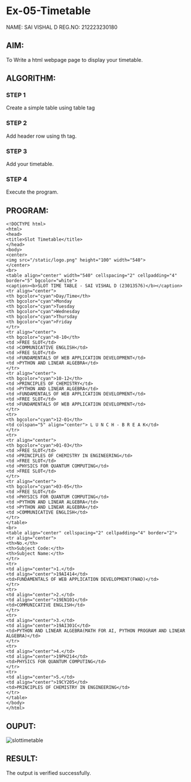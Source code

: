 # Ex-05-Timetable
NAME: SAI VISHAL D
REG.NO: 212223230180

## AIM:
To Write a html webpage page to display your timetable.

## ALGORITHM:
### STEP 1
Create a simple table using table tag
### STEP 2
Add header row using th tag.
### STEP 3
Add your timetable.
### STEP 4
Execute the program.

## PROGRAM:
```
<!DOCTYPE html>
<html>
<head>
<title>Slot Timetable</title>
</head>
<body>
<center>
<img src="/static/logo.png" height="100" width="540">
</center>
<br>
<table align="center" width="540" cellspacing="2" cellpadding="4" border="5" bgcolor="white">
<caption><b>SLOT TIME TABLE - SAI VISHAL D (23013576)</b></caption>
<tr align="center">
<th bgcolor="cyan">Day/Time</th>
<th bgcolor="cyan">Monday
<th bgcolor="cyan">Tuesday
<th bgcolor="cyan">Wednesday
<th bgcolor="cyan">Thursday
<th bgcolor="cyan">Friday
</tr>
<tr align="center">
<th bgcolor="cyan">8-10</th>
<td >FREE SLOT</td>
<td >COMMUNICATIVE ENGLISH</td>
<td >FREE SLOT</td>
<td >FUNDAMENTALS OF WEB APPLICATION DEVELOPMENT</td>
<td >PYTHON AND LINEAR ALGEBRA</td>
</tr>
<tr align="center">
<th bgcolor="cyan">10-12</th>
<td >PRINCIPLES OF CHEMISTRY</td>
<td >PYTHON AND LINEAR ALGEBRA</td>
<td >FUNDAMENTALS OF WEB APPLICATION DEVELOPMENT</td>
<td >FREE SLOT</td>
<td >FUNDAMENTALS OF WEB APPLICATION DEVELOPMENT</td>
</tr>
<tr>
<th bgcolor="cyan">12-01</th>
<td colspan="5" align="center"> L U N C H - B R E A K</td>
</tr>
<tr>
<tr align="center">
<th bgcolor="cyan">01-03</th>
<td >FREE SLOT</td>
<td >PRINCIPLES OF CHEMISTRY IN ENGINEERING</td>
<td >FREE SLOT</td>
<td >PHYSICS FOR QUANTUM COMPUTING</td>
<td >FREE SLOT</td>
</tr>
<tr align="center">
<th bgcolor="cyan">03-05</th>
<td >FREE SLOT</td>
<td >PHYSICS FOR QUANTUM COMPUTING</td>
<td >PYTHON AND LINEAR ALGEBRA</td>
<td >PYTHON AND LINEAR ALGEBRA</td>
<td >COMMUNICATIVE ENGLISH</td>
</tr>
</table>
<br>
<table align="center" cellspacing="2" cellpadding="4" border="2">
<tr align="center">
<th>No.</th>
<th>Subject Code:</th>
<th>Subject Name:</th>
</tr>
<tr>
<td align="center">1.</td>
<td align="center">19AI414</td>
<td>FUNDAMENTALS OF WEB APPLICATION DEVELOPMENT(FWAD)</td>
</tr>
<tr>
<td align="center">2.</td>
<td align="center">19EN101</td>
<td>COMMUNICATIVE ENGLISH</td>
</tr>
<tr>
<td align="center">3.</td>
<td align="center">19AI301C</td>
<td>PYTHON AND LINEAR ALGEBRA(MATH FOR AI, PYTHON PROGRAM AND LINEAR ALGEBRA)</td>
</tr>
<tr>
<td align="center">4.</td>
<td align="center">19PH214</td>
<td>PHYSICS FOR QUANTUM COMPUTING</td>
</tr>
<tr>
<td align="center">5.</td>
<td align="center">19CY205</td>
<td>PRINCIPLES OF CHEMISTRY IN ENGINEERING</td>
</tr>
</table>
</body>
</html>
```
## OUPUT:
![slottimetable](https://github.com/SaiVishal1105/ODD2023-WT-Ex-03-Timetable/assets/145742557/8c6f862d-2c3d-423a-bf05-5d12668bd5d7)

## RESULT:
The output is verified successfully.
